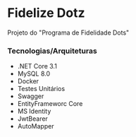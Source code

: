 # Fidelize Dotz
Projeto do "Programa de Fidelidade Dots"

### Tecnologias/Arquiteturas
- .NET Core 3.1
- MySQL 8.0
- Docker
- Testes Unitários
- Swagger
- EntityFrameworc Core
- MS Identity
- JwtBearer
- AutoMapper
